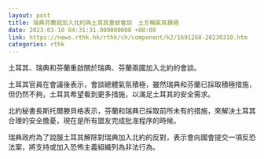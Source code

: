 ```yaml
---
layout: post
title: 瑞典芬蘭就加入北約與土耳其重啟會談　土方稱氣氛積極
date: 2023-03-10 04:31:31.000000000 +08:00
link: https://news.rthk.hk/rthk/ch/component/k2/1691268-20230310.htm
categories: rthk
---
```


土耳其、瑞典和芬蘭重啟關於瑞典、芬蘭兩國加入北約的會談。

土耳其官員在會議後表示，會談總體氣氛積極，雖然瑞典和芬蘭已採取積極措施，但仍然不夠，土耳其希望看到更多措施，以滿足土耳其的安全需求。

北約秘書長斯托爾滕貝格表示，芬蘭和瑞典已採取前所未有的措施，來解決土耳其合理的安全擔憂，現在是所有盟友完成批准程序的時候。

瑞典政府為了說服土耳其解除對瑞典加入北約的反對，表示會向國會提交一項反恐法案，將支持或加入恐怖主義組織列為非法行為。
